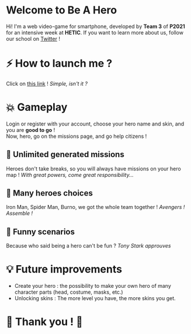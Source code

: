 
# Welcome to Be A Hero

Hi! I'm a web video-game for smartphone, developed by **Team 3** of **P2021** for an intensive week at **HETIC**. If you want to learn more about us, follow our school on [Twitter](https://twitter.com/hetic?lang=fr) !

# :zap: How to launch me ?

Click  on [this link](https://pierregrdl.fr/be-a-hero/) ! 
*Simple, isn't it ?*

# :boom: Gameplay 

Login or register with your account, choose your hero name and skin, and you are **good to go** !  
Now, hero, go on the missions page, and go help citizens ! 

## :rocket: Unlimited generated missions

Heroes don't take breaks, so you will always have missions on your hero map !
*With great powers, come great responsibility...*

## :art: Many heroes choices

Iron Man, Spider Man, Burno, we got the whole team together !
*Avengers ! Assemble !*

## :memo: Funny scenarios

Because who said being a hero can't be fun ?
*Tony Stark approuves*

# :bulb: Future improvements

- Create your hero : the possibility to make your own hero of many character parts (head, costume, masks, etc.)
- Unlocking skins : The more level you have, the more skins you get.


#  :green_heart: Thank you ! :green_heart:
